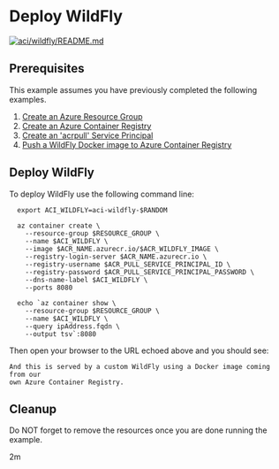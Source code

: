 
# Deploy WildFly

[![aci/wildfly/README.md](https://github.com/Azure-Samples/java-on-azure-examples/actions/workflows/aci_wildfly_README_md.yml/badge.svg)](https://github.com/Azure-Samples/java-on-azure-examples/actions/workflows/aci_wildfly_README_md.yml)

## Prerequisites

This example assumes you have previously completed the following examples.

1. [Create an Azure Resource Group](../../group/create/README.md)
1. [Create an Azure Container Registry](../../../acr/create/README.md)
1. [Create an 'acrpull' Service Principal](../../../acr/create-acrpull-service-principal/README.md)
1. [Push a WildFly Docker image to Azure Container Registry](../../../acr/wildfly/README.md)

## Deploy WildFly

<!-- workflow.include(../../acr/create-acrpull-service-principal/README.md) -->
<!-- workflow.include(../../acr/wildfly/README.md) -->

To deploy WildFly use the following command line:

```shell
  export ACI_WILDFLY=aci-wildfly-$RANDOM

  az container create \
    --resource-group $RESOURCE_GROUP \
    --name $ACI_WILDFLY \
    --image $ACR_NAME.azurecr.io/$ACR_WILDFLY_IMAGE \
    --registry-login-server $ACR_NAME.azurecr.io \
    --registry-username $ACR_PULL_SERVICE_PRINCIPAL_ID \
    --registry-password $ACR_PULL_SERVICE_PRINCIPAL_PASSWORD \
    --dns-name-label $ACI_WILDFLY \
    --ports 8080

  echo `az container show \
    --resource-group $RESOURCE_GROUP \
    --name $ACI_WILDFLY \
    --query ipAddress.fqdn \
    --output tsv`:8080
```

<!-- workflow.run() 

  sleep 60

  -->

Then open your browser to the URL echoed above and you should see:

```text
And this is served by a custom WildFly using a Docker image coming from our 
own Azure Container Registry.
```

<!-- workflow.directOnly()

export URL=http://$(az container show --resource-group $RESOURCE_GROUP --name $ACI_WILDFLY --query ipAddress.fqdn --output tsv):8080
export RESULT=$(curl $URL)

az group delete --name $RESOURCE_GROUP --yes || true

if [[ "$RESULT" != *"custom WildFly"* ]]; then
  echo "Response did not contain 'custom WildFly'"
  exit 1
fi

  -->

## Cleanup

Do NOT forget to remove the resources once you are done running the example.

2m
